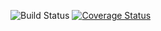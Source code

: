 ![Build Status](https://travis-ci.com/yang-i-hu/swe1-app.svg?branch=main)
[![Coverage Status](https://coveralls.io/repos/github/yang-i-hu/swe1-app/badge.svg?branch=main)](https://coveralls.io/github/yang-i-hu/swe1-app?branch=main)